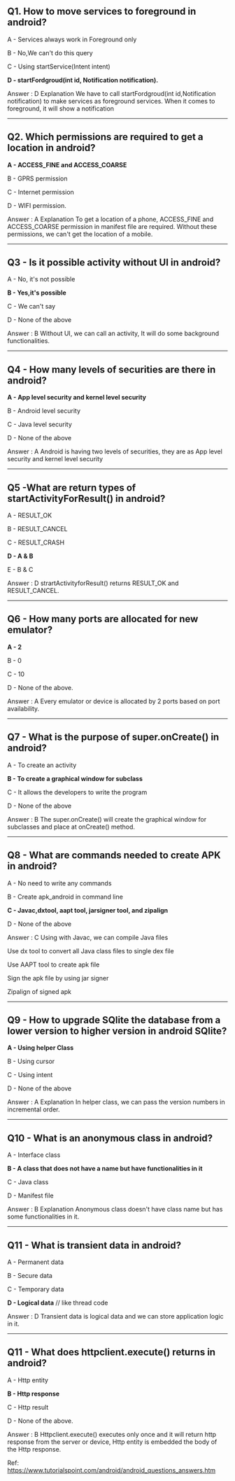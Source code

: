 ## Q1. How to move services to foreground in android?

A - Services always work in Foreground only

B - No,We can't do this query

C - Using startService(Intent intent)

**D - startFordgroud(int id, Notification notification).**

Answer : D
Explanation
We have to call startFordgroud(int id,Notification notification) to make services as foreground services. When it comes to foreground, it will show a notification

---

## Q2. Which permissions are required to get a location in android?

**A - ACCESS_FINE and ACCESS_COARSE**

B - GPRS permission

C - Internet permission

D - WIFI permission.

Answer : A
Explanation
To get a location of a phone, ACCESS_FINE and ACCESS_COARSE permission in manifest file are required. Without these permissions, we can't get the location of a mobile.

---

## Q3 - Is it possible activity without UI in android?

A - No, it's not possible

**B - Yes,it's possible**

C - We can't say

D - None of the above

Answer : B
Without UI, we can call an activity, It will do some background functionalities.

---

## Q4 - How many levels of securities are there in android?

**A - App level security and kernel level security**

B - Android level security

C - Java level security

D - None of the above

Answer : A
Android is having two levels of securities, they are as App level security and kernel level security

---

## Q5 -What are return types of startActivityForResult() in android?

A - RESULT_OK

B - RESULT_CANCEL

C - RESULT_CRASH

**D - A & B**

E - B & C

Answer : D
strartActivityforResult() returns RESULT_OK and RESULT_CANCEL.

---

## Q6 - How many ports are allocated for new emulator?

**A - 2**

B - 0

C - 10

D - None of the above.

Answer : A
Every emulator or device is allocated by 2 ports based on port availability.

---

## Q7 - What is the purpose of super.onCreate() in android?

A - To create an activity

**B - To create a graphical window for subclass**

C - It allows the developers to write the program

D - None of the above

Answer : B
The super.onCreate() will create the graphical window for subclasses and place at onCreate() method.

---

## Q8 - What are commands needed to create APK in android?

A - No need to write any commands

B - Create apk_android in command line

**C - Javac,dxtool, aapt tool, jarsigner tool, and zipalign**

D - None of the above

Answer : C
Using with Javac, we can compile Java files

Use dx tool to convert all Java class files to single dex file

Use AAPT tool to create apk file

Sign the apk file by using jar signer

Zipalign of signed apk

---

## Q9 - How to upgrade SQlite the database from a lower version to higher version in android SQlite?

**A - Using helper Class**

B - Using cursor

C - Using intent

D - None of the above

Answer : A
Explanation
In helper class, we can pass the version numbers in incremental order.

---

## Q10 - What is an anonymous class in android?

A - Interface class

**B - A class that does not have a name but have functionalities in it**

C - Java class

D - Manifest file

Answer : B
Explanation
Anonymous class doesn't have class name but has some functionalities in it.

---

## Q11 - What is transient data in android?

A - Permanent data

B - Secure data

C - Temporary data

**D - Logical data** // like thread code

Answer : D
Transient data is logical data and we can store application logic in it.

---

## Q11 - What does httpclient.execute() returns in android?

A - Http entity

**B - Http response** 

C - Http result

D - None of the above.

Answer : B
Httpclient.execute() executes only once and it will return http response from the server or device, Http entity is embedded the body of the Http response.

Ref: https://www.tutorialspoint.com/android/android_questions_answers.htm
